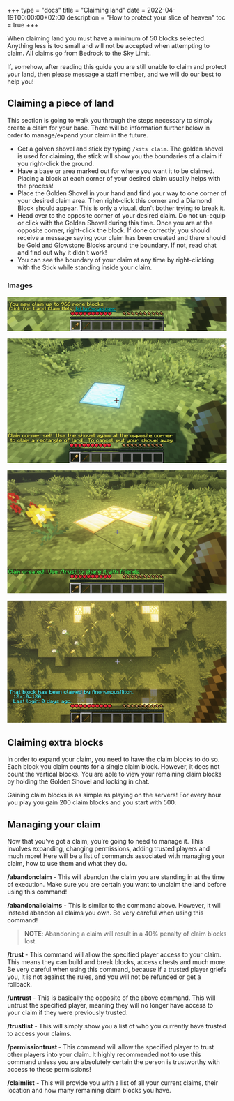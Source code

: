 +++
type = "docs"
title = "Claiming land"
date = 2022-04-19T00:00:00+02:00
description = "How to protect your slice of heaven"
toc = true
+++

When claiming land you must have a minimum of 50 blocks selected. Anything less is too small and will not be accepted when attempting to claim. All claims go from Bedrock to the Sky Limit.

If, somehow, after reading this guide you are still unable to claim and protect your land, then please message a staff member, and we will do our best to help you!

## Claiming a piece of land

This section is going to walk you through the steps necessary to simply create a claim for your base. There will be information further below in order to manage/expand your claim in the future.

- Get a golven shovel and stick by typing `/kits claim`. The golden shovel is used for claiming, the stick will show you the boundaries of a claim if you right-click the ground.
- Have a base or area marked out for where you want it to be claimed. Placing a block at each corner of your desired claim usually helps with the process!
- Place the Golden Shovel in your hand and find your way to one corner of your desired claim area. Then right-click this corner and a Diamond Block should appear. This is only a visual, don't bother trying to break it.
- Head over to the opposite corner of your desired claim. Do not un-equip or click with the Golden Shovel during this time. Once you are at the opposite corner, right-click the block. If done correctly, you should receive a message saying your claim has been created and there should be Gold and Glowstone Blocks around the boundary. If not, read chat and find out why it didn't work!
- You can see the boundary of your claim at any time by right-clicking with the Stick while standing inside your claim.

### Images

![Items required](images/inventory.png) 

![Claim corners](images/corners.png) 

![Claim has been made](images/claimed.png) 

![Right-click with the stick to see a claim](images/show-claim.png)

## Claiming extra blocks

In order to expand your claim, you need to have the claim blocks to do so. Each block you claim counts for a single claim block. However, it does not count the vertical blocks. You are able to view your remaining claim blocks by holding the Golden Shovel and looking in chat.

Gaining claim blocks is as simple as playing on the servers! For every hour you play you gain 200 claim blocks and you start with 500.

## Managing your claim

Now that you’ve got a claim, you’re going to need to manage it. This involves expanding, changing permissions, adding trusted players and much more! Here will be a list of commands associated with managing your claim, how to use them and what they do.

**/abandonclaim** - 
This will abandon the claim you are standing in at the time of execution. Make sure you are certain you want to unclaim the land before using this command!

**/abandonallclaims** -
This is similar to the command above. However, it will instead abandon all claims you own. Be very careful when using this command!

> **NOTE**: Abandoning a claim will result in a 40% penalty of claim blocks lost.

**/trust <player>** -
This command will allow the specified player access to your claim. This means they can build and break blocks, access chests and much more. Be very careful when using this command, because if a trusted player griefs you, it is not against the rules, and you will not be refunded or get a rollback.

**/untrust <player>** -
This is basically the opposite of the above command. This will untrust the specified player, meaning they will no longer have access to your claim if they were previously trusted.

**/trustlist** -
This will simply show you a list of who you currently have trusted to access your claims.

**/permissiontrust <player>** -
This command will allow the specified player to trust other players into your claim. It highly recommended not to use this command unless you are absolutely certain the person is trustworthy with access to these permissions!

**/claimlist** -
This will provide you with a list of all your current claims, their location and how many remaining claim blocks you have.
